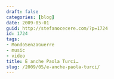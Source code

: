 ```yaml
---
draft: false
categories: [blog]
date: 2009-05-01
guid: http://stefanocecere.com/?p=1724
id: 1724
tags:
- MondoSenzaGuerre
- music
- video
title: E anche Paola Turci…
slug: /2009/05/e-anche-paola-turci/
---
```


